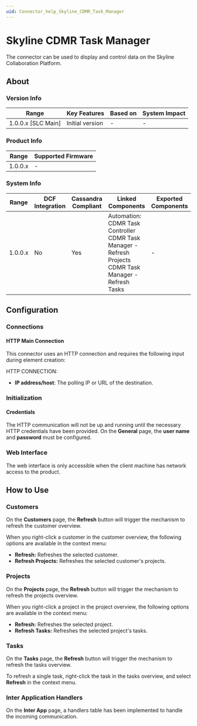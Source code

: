 ```yaml
---
uid: Connector_help_Skyline_CDMR_Task_Manager
---
```


# Skyline CDMR Task Manager

The connector can be used to display and control data on the Skyline Collaboration Platform.

## About

### Version Info

| Range                | Key Features     | Based on     | System Impact     |
|----------------------|------------------|--------------|-------------------|
| 1.0.0.x [SLC Main]   | Initial version  | -            | -                 |

### Product Info

| Range     | Supported Firmware     |
|-----------|------------------------|
| 1.0.0.x   | -                      |

### System Info

| Range     | DCF Integration     | Cassandra Compliant     | Linked Components                                                                                       | Exported Components     |
|-----------|---------------------|-------------------------|---------------------------------------------------------------------------------------------------------|-------------------------|
| 1.0.0.x   | No                  | Yes                     | Automation: CDMR Task Controller CDMR Task Manager - Refresh Projects CDMR Task Manager - Refresh Tasks | -                       |

## Configuration

### Connections

#### HTTP Main Connection

This connector uses an HTTP connection and requires the following input during element creation:

HTTP CONNECTION:

- **IP address/host**: The polling IP or URL of the destination.

### Initialization

#### Credentials

The HTTP communication will not be up and running until the necessary HTTP credentials have been provided.
On the **General** page, the **user name** and **password** must be configured.

### Web Interface

The web interface is only accessible when the client machine has network access to the product.

## How to Use

### Customers

On the **Customers** page, the **Refresh** button will trigger the mechanism to refresh the customer overview.

When you right-click a customer in the customer overview, the following options are available in the context menu:

- **Refresh:** Refreshes the selected customer.
- **Refresh Projects:** Refreshes the selected customer's projects.

### Projects

On the **Projects** page, the **Refresh** button will trigger the mechanism to refresh the projects overview.

When you right-click a project in the project overview, the following options are available in the context menu:

- **Refresh:** Refreshes the selected project.
- **Refresh Tasks:** Refreshes the selected project's tasks.

### Tasks

On the **Tasks** page, the **Refresh** button will trigger the mechanism to refresh the tasks overview.

To refresh a single task, right-click the task in the tasks overview, and select **Refresh** in the context menu.

### Inter Application Handlers

On the **Inter App** page, a handlers table has been implemented to handle the incoming communication.
